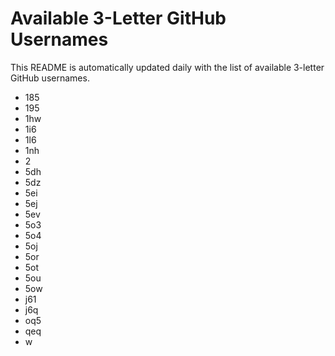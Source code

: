 # Available 3-Letter GitHub Usernames

This README is automatically updated daily with the list of available 3-letter GitHub usernames.

- 185
- 195
- 1hw
- 1i6
- 1l6
- 1nh
- 2
- 5dh
- 5dz
- 5ei
- 5ej
- 5ev
- 5o3
- 5o4
- 5oj
- 5or
- 5ot
- 5ou
- 5ow
- j61
- j6q
- oq5
- qeq
- w

